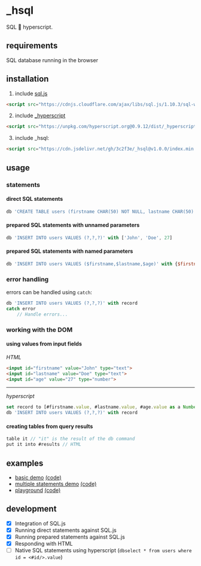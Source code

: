 # _hsql
SQL 🤝 hyperscript.

## requirements
SQL database running in the browser

## installation
1. include [sql.js](https://github.com/sql-js/sql.js)
```html
<script src="https://cdnjs.cloudflare.com/ajax/libs/sql.js/1.10.3/sql-wasm.js"></script>
```
2. include [_hyperscript](https://hyperscript.org/)
```html
<script src="https://unpkg.com/hyperscript.org@0.9.12/dist/_hyperscript.min.js"></script>
```
3. include _hsql:
```html
<script src="https://cdn.jsdelivr.net/gh/3c2f3e/_hsql@v1.0.0/index.min.js"></script>
```

## usage
### statements
#### direct SQL statements
```js
db 'CREATE TABLE users (firstname CHAR(50) NOT NULL, lastname CHAR(50) NOT NULL, age INT(3) NOT NULL)'
```
#### prepared SQL statements with unnamed parameters
```js
db 'INSERT INTO users VALUES (?,?,?)' with ['John', 'Doe', 27]
```
#### prepared SQL statements with named parameters
```js
db 'INSERT INTO users VALUES ($firstname,$lastname,$age)' with {$firstname: 'John', $lastname: 'Doe', $age: 27}
```

### error handling
errors can be handled using `catch`:
```js
db 'INSERT INTO users VALUES (?,?,?)' with record
catch error
    // Handle errors...
```

### working with the DOM
#### using values from input fields
*HTML*
```html
<input id="firstname" value="John" type="text">
<input id="lastname" value="Doe" type="text">
<input id="age" value="27" type="number">
```
---
*hyperscript*
```js
set record to [#firstname.value, #lastname.value, #age.value as a Number]
db 'INSERT INTO users VALUES (?,?,?)' with record
```
#### creating tables from query results
```js
table it // "it" is the result of the db command
put it into #results // HTML
```

## examples
- [basic demo](https://3c2f3e.github.io/_hsql/demo.html) [(code)](https://github.com/3c2f3e/_hsql/blob/www/demo.html)
- [multiple statements demo](https://3c2f3e.github.io/_hsql/multiple.html) [(code)](https://github.com/3c2f3e/_hsql/blob/www/multiple.html)
- [playground](https://3c2f3e.github.io/_hsql/playground.html) [(code)](https://github.com/3c2f3e/_hsql/blob/www/playground.html)

## development

- [X] Integration of SQL.js
- [X] Running direct statements against SQL.js
- [X] Running prepared statements against SQL.js
- [X] Responding with HTML
- [ ] Native SQL statements using hyperscript (`dbselect * from users where id = <#id/>.value`)
